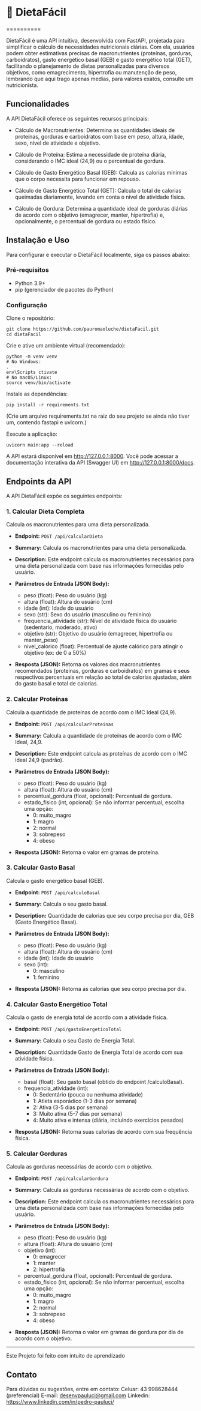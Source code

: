 
# 🍟 DietaFácil
==========

DietaFácil é uma API intuitiva, desenvolvida com FastAPI, projetada para simplificar o cálculo de necessidades nutricionais diárias. Com ela, usuários podem obter estimativas precisas de macronutrientes (proteínas, gorduras, carboidratos), gasto energético basal (GEB) e gasto energético total (GET), facilitando o planejamento de dietas personalizadas para diversos objetivos, como emagrecimento, hipertrofia ou manutenção de peso, lembrando que aqui trago apenas medias, para valores exatos, consulte um nutricionista.

Funcionalidades
--------------

A API DietaFácil oferece os seguintes recursos principais:

- Cálculo de Macronutrientes: Determina as quantidades ideais de proteínas, gorduras e carboidratos com base em peso, altura, idade, sexo, nível de atividade e objetivo.

- Cálculo de Proteína: Estima a necessidade de proteína diária, considerando o IMC ideal (24,9) ou o percentual de gordura.

- Cálculo de Gasto Energético Basal (GEB): Calcula as calorias mínimas que o corpo necessita para funcionar em repouso.

- Cálculo de Gasto Energético Total (GET): Calcula o total de calorias queimadas diariamente, levando em conta o nível de atividade física.

- Cálculo de Gordura: Determina a quantidade ideal de gorduras diárias de acordo com o objetivo (emagrecer, manter, hipertrofia) e, opcionalmente, o percentual de gordura ou estado físico.

Instalação e Uso
----------------

Para configurar e executar o DietaFácil localmente, siga os passos abaixo:

### Pré-requisitos

- Python 3.9+
- pip (gerenciador de pacotes do Python)

### Configuração

Clone o repositório:

```
git clone https://github.com/pauromaoluche/dietaFacil.git
cd dietaFacil
```

Crie e ative um ambiente virtual (recomendado):

```
python -m venv venv
# No Windows:
.
env\Scripts ctivate
# No macOS/Linux:
source venv/bin/activate
```

Instale as dependências:

```
pip install -r requirements.txt
```

(Crie um arquivo requirements.txt na raiz do seu projeto se ainda não tiver um, contendo fastapi e uvicorn.)

Execute a aplicação:

```
uvicorn main:app --reload
```

A API estará disponível em http://127.0.0.1:8000. Você pode acessar a documentação interativa da API (Swagger UI) em http://127.0.0.1:8000/docs.

Endpoints da API
----------------

A API DietaFácil expõe os seguintes endpoints:

### 1. Calcular Dieta Completa

Calcula os macronutrientes para uma dieta personalizada.

- **Endpoint:** `POST /api/calcularDieta`

- **Summary:** Calcula os macronutrientes para uma dieta personalizada.

- **Description:** Este endpoint calcula os macronutrientes necessários para uma dieta personalizada com base nas informações fornecidas pelo usuário.

- **Parâmetros de Entrada (JSON Body):**

  - peso (float): Peso do usuário (kg)
  - altura (float): Altura do usuário (cm)
  - idade (int): Idade do usuário
  - sexo (str): Sexo do usuário (masculino ou feminino)
  - frequencia_atividade (str): Nível de atividade física do usuário (sedentario, moderado, ativo)
  - objetivo (str): Objetivo do usuário (emagrecer, hipertrofia ou manter_peso)
  - nivel_calorico (float): Percentual de ajuste calórico para atingir o objetivo (ex: de 0 a 50%)

- **Resposta (JSON):** Retorna os valores dos macronutrientes recomendados (proteínas, gorduras e carboidratos) em gramas e seus respectivos percentuais em relação ao total de calorias ajustadas, além do gasto basal e total de calorias.

### 2. Calcular Proteínas

Calcula a quantidade de proteínas de acordo com o IMC Ideal (24,9).

- **Endpoint:** `POST /api/calcularProteinas`

- **Summary:** Calcula a quantidade de proteínas de acordo com o IMC Ideal, 24,9.

- **Description:** Este endpoint calcula as proteínas de acordo com o IMC ideal 24,9 (padrão).

- **Parâmetros de Entrada (JSON Body):**

  - peso (float): Peso do usuário (kg)
  - altura (float): Altura do usuário (cm)
  - percentual_gordura (float, opcional): Percentual de gordura.
  - estado_fisico (int, opcional): Se não informar percentual, escolha uma opção:
    - 0: muito_magro
    - 1: magro
    - 2: normal
    - 3: sobrepeso
    - 4: obeso

- **Resposta (JSON):** Retorna o valor em gramas de proteína.

### 3. Calcular Gasto Basal

Calcula o gasto energético basal (GEB).

- **Endpoint:** `POST /api/calculoBasal`

- **Summary:** Calcula o seu gasto basal.

- **Description:** Quantidade de calorias que seu corpo precisa por dia, GEB (Gasto Energético Basal).

- **Parâmetros de Entrada (JSON Body):**

  - peso (float): Peso do usuário (kg)
  - altura (float): Altura do usuário (cm)
  - idade (int): Idade do usuário
  - sexo (int):
    - 0: masculino
    - 1: feminino

- **Resposta (JSON):** Retorna as calorias que seu corpo precisa por dia.

### 4. Calcular Gasto Energético Total

Calcula o gasto de energia total de acordo com a atividade física.

- **Endpoint:** `POST /api/gastoEnergeticoTotal`

- **Summary:** Calcula o seu Gasto de Energia Total.

- **Description:** Quantidade Gasto de Energia Total de acordo com sua atividade física.

- **Parâmetros de Entrada (JSON Body):**

  - basal (float): Seu gasto basal (obtido do endpoint /calculoBasal).
  - frequencia_atividade (int):
    - 0: Sedentário (pouca ou nenhuma atividade)
    - 1: Atleta esporádico (1-3 dias por semana)
    - 2: Ativa (3-5 dias por semana)
    - 3: Muito ativa (5-7 dias por semana)
    - 4: Muito ativa e intensa (diária, incluindo exercícios pesados)

- **Resposta (JSON):** Retorna suas calorias de acordo com sua frequência física.

### 5. Calcular Gorduras

Calcula as gorduras necessárias de acordo com o objetivo.

- **Endpoint:** `POST /api/calcularGordura`

- **Summary:** Calcula as gorduras necessárias de acordo com o objetivo.

- **Description:** Este endpoint calcula os macronutrientes necessários para uma dieta personalizada com base nas informações fornecidas pelo usuário.

- **Parâmetros de Entrada (JSON Body):**

  - peso (float): Peso do usuário (kg)
  - altura (float): Altura do usuário (cm)
  - objetivo (int):
    - 0: emagrecer
    - 1: manter
    - 2: hipertrofia
  - percentual_gordura (float, opcional): Percentual de gordura.
  - estado_fisico (int, opcional): Se não informar percentual, escolha uma opção:
    - 0: muito_magro
    - 1: magro
    - 2: normal
    - 3: sobrepeso
    - 4: obeso

- **Resposta (JSON):** Retorna o valor em gramas de gordura por dia de acordo com o objetivo.
-------

Este Projeto foi feito com intuito de aprendizado

Contato
-------

Para dúvidas ou sugestões, entre em contato:
Celuar: 43 998628444 (preferencial)
E-mail: desenvpauluci@gmail.com
Linkedin: https://www.linkedin.com/in/pedro-pauluci/
